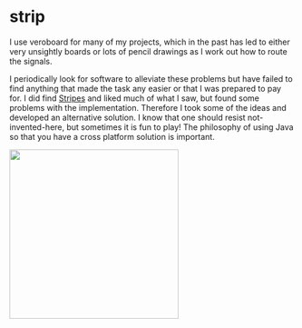 # strip

I use veroboard for many of my projects, which in the past has led to either very unsightly boards
or lots of pencil drawings as I work out how to route the signals.
    
I periodically look for software to alleviate these problems but have failed to find anything that made 
the task any easier or that I was prepared to pay for. I did find 
<a href="https://sites.google.com/site/libby8dev/stripes">Stripes</a>
and liked much of what I saw, but found some problems with the implementation.
Therefore I took some of the ideas and developed an alternative solution. I know that one should resist 
not-invented-here, but sometimes it is fun to play!  The philosophy of using Java so 
that you have a cross platform solution is important. 

<img src=https://raw.github.com/beckg/resources/master/emptyStrip.gif height="298"/>




